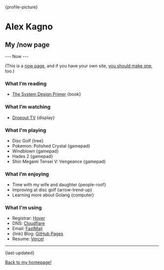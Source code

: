 {profile-picture}

# Alex Kagno

## My /now page

--- Now ---

(This is a [now page](https://nownownow.com/about), and if you have your own site, [you should make one](https://nownownow.com/about), too.)

### What I’m reading

- [The System Design Primer](https://github.com/donnemartin/system-design-primer) {book}

### What I’m watching

- [Dropout TV](https://dropout.tv/) {display}

### What I'm playing

- Disc Golf {tree}
- Pokemon: Polished Crystal {gamepad}
- Windblown {gamepad}
- Hades 2 {gamepad}
- Shin Megami Tensei V: Vengeance {gamepad}

### What I’m enjoying

- Time with my wife and daughter {people-roof}
- Improving at disc golf {arrow-trend-up}
- Learning more about Golang {computer}

### What I'm using

- Registrar: [Hover](https://hover.com/)
- DNS: [Cloudflare](https://cloudflare.com/)
- Email: [FastMail](https://www.fastmail.com/omglol/)
- {link} Blog: [GitHub Pages](https://github.com/arkag/arkag.github.io)
- Resume: [Vercel](https://vercel.com/)

---

{last-updated}

[Back to my homepage!](https://alex.kagno.com/)